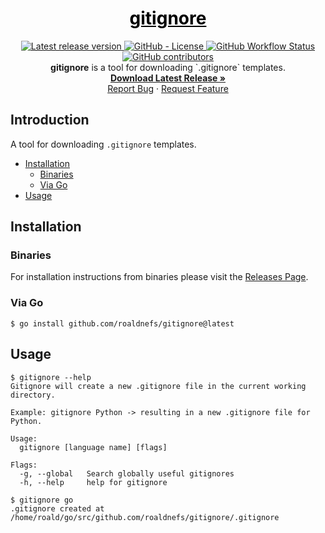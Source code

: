 <a href="https://github.com/roaldnefs/gitignore" style="color: black;">
    <h1 align="center">gitignore</h1>
</a>
<p align="center">
    <a href="https://github.com/roaldnefs/gitignore/releases">
        <img src="https://img.shields.io/github/v/release/roaldnefs/gitignore?style=for-the-badge&color=blue"
            alt="Latest release version">
    </a>
    <a href="https://github.com/roaldnefs/gitignore/blob/master/LICENSE">
        <img src="https://img.shields.io/github/license/roaldnefs/gitignore.svg?style=for-the-badge&color=blue"
            alt="GitHub - License">
    </a>
    <a href="https://github.com/roaldnefs/gitignore/actions">
        <img src="https://img.shields.io/github/workflow/status/roaldnefs/gitignore/build?style=for-the-badge&color=blue"
            alt="GitHub Workflow Status">
    </a>
    <a href="https://github.com/roaldnefs/gitignore/graphs/contributors">
        <img src="https://img.shields.io/github/contributors/roaldnefs/gitignore?style=for-the-badge&color=blue"
            alt="GitHub contributors">
    </a>
    </br>
    <b>gitignore</b> is a tool for downloading `.gitignore` templates.
    <br />
    <a href="https://github.com/roaldnefs/gitignore/releases"><strong>Download Latest Release »</strong></a>
    <br />
    <a href="https://github.com/roaldnefs/gitignore/issues/new?title=Bug%3A">Report Bug</a>
    ·
    <a href="https://github.com/roaldnefs/gitignore/issues/new?title=Feature+Request%3A">Request Feature</a>
</p>

## Introduction

A tool for downloading `.gitignore` templates.

* [Installation](README.md#installation)
     * [Binaries](README.md#binaries)
     * [Via Go](README.md#via-go)
* [Usage](README.md#usage)

## Installation

### Binaries

For installation instructions from binaries please visit the [Releases Page](https://github.com/roaldnefs/gitignore/releases).

### Via Go

```console
$ go install github.com/roaldnefs/gitignore@latest
```

## Usage

```console
$ gitignore --help
Gitignore will create a new .gitignore file in the current working
directory.

Example: gitignore Python -> resulting in a new .gitignore file for Python.

Usage:
  gitignore [language name] [flags]

Flags:
  -g, --global   Search globally useful gitignores
  -h, --help     help for gitignore

$ gitignore go
.gitignore created at /home/roald/go/src/github.com/roaldnefs/gitignore/.gitignore
```
